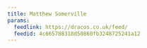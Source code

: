 ```yaml
---
title: Matthew Somerville
params:
  feedlink: https://dracos.co.uk/feed/
  feedid: 4c665788318d50860fb3248725241a12
---
```

